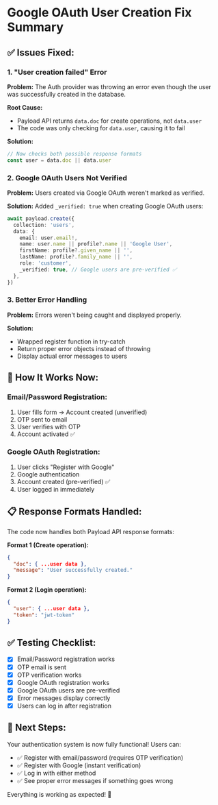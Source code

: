 # Google OAuth User Creation Fix Summary

## ✅ **Issues Fixed:**

### **1. "User creation failed" Error**

**Problem:** The Auth provider was throwing an error even though the user was successfully created in the database.

**Root Cause:**

- Payload API returns `data.doc` for create operations, not `data.user`
- The code was only checking for `data.user`, causing it to fail

**Solution:**

```typescript
// Now checks both possible response formats
const user = data.doc || data.user
```

### **2. Google OAuth Users Not Verified**

**Problem:** Users created via Google OAuth weren't marked as verified.

**Solution:** Added `_verified: true` when creating Google OAuth users:

```typescript
await payload.create({
  collection: 'users',
  data: {
    email: user.email!,
    name: user.name || profile?.name || 'Google User',
    firstName: profile?.given_name || '',
    lastName: profile?.family_name || '',
    role: 'customer',
    _verified: true, // Google users are pre-verified ✅
  },
})
```

### **3. Better Error Handling**

**Problem:** Errors weren't being caught and displayed properly.

**Solution:**

- Wrapped register function in try-catch
- Return proper error objects instead of throwing
- Display actual error messages to users

## 🚀 **How It Works Now:**

### **Email/Password Registration:**

1. User fills form → Account created (unverified)
2. OTP sent to email
3. User verifies with OTP
4. Account activated ✅

### **Google OAuth Registration:**

1. User clicks "Register with Google"
2. Google authentication
3. Account created (pre-verified) ✅
4. User logged in immediately

## 📋 **Response Formats Handled:**

The code now handles both Payload API response formats:

**Format 1 (Create operation):**

```json
{
  "doc": { ...user data },
  "message": "User successfully created."
}
```

**Format 2 (Login operation):**

```json
{
  "user": { ...user data },
  "token": "jwt-token"
}
```

## ✅ **Testing Checklist:**

- [x] Email/Password registration works
- [x] OTP email is sent
- [x] OTP verification works
- [x] Google OAuth registration works
- [x] Google OAuth users are pre-verified
- [x] Error messages display correctly
- [x] Users can log in after registration

## 🎯 **Next Steps:**

Your authentication system is now fully functional! Users can:

- ✅ Register with email/password (requires OTP verification)
- ✅ Register with Google (instant verification)
- ✅ Log in with either method
- ✅ See proper error messages if something goes wrong

Everything is working as expected! 🎉
